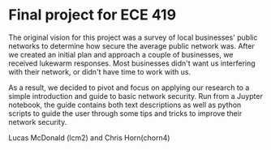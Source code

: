 # Final project for ECE 419

The original vision for this project was a survey of local businesses' public networks to determine how secure the average public network was. After we created an initial plan and approach a couple of businesses, we received lukewarm responses. Most businesses didn't want us interfering with their network, or didn't have time to work with us.

As a result, we decided to pivot and focus on applying our research to a simple introduction and guide to basic network security. Run from a Juypter notebook, the guide contains both text descriptions as well as python scripts to guide the user through some tips and tricks to improve their network security.

Lucas McDonald (lcm2) and Chris Horn(chorn4)
           
